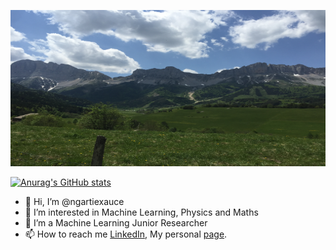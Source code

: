 <img src="https://github.com/ngartiexauce/ngartiexauce/blob/main/IMG-0357.JPG"  width="800" height="250"></img><table><tr> [![Anurag's GitHub stats](https://github-readme-stats.vercel.app/api?username=ngartiexauce)](https://github.com/anuraghazra/github-readme-stats)

- 👋 Hi, I’m @ngartiexauce
- 👀 I’m interested in Machine Learning, Physics and Maths
- 🌱 I’m a Machine Learning Junior Researcher
- 📫 How to reach me [LinkedIn](https://www.linkedin.com/in/ngartiexauce), My personal [page](https://ngartiexauce.github.io/).

<!---
ngartiexauce/ngartiexauce is a ✨ special ✨ repository because its `README.md` (this file) appears on your GitHub profile.
You can click the Preview link to take a look at your changes.
--->
